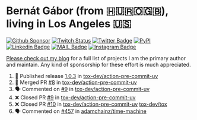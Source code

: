 # Bernát Gábor (from 🇭🇺🇷🇴🇬🇧), living in Los Angeles 🇺🇸

[![Github Sponsor](https://img.shields.io/static/v1?label=Sponsor&message=%E2%9D%A4&logo=GitHub&link=https://github.com/sponsors/gaborbernat&style=flat-square)](https://github.com/sponsors/gaborbernat)
[![Twitch Status](https://img.shields.io/twitch/status/gaborbernat?style=flat-square)](https://www.twitch.tv/gaborbernat)
[![Twitter Badge](https://img.shields.io/badge/-@gjbernat-1ca0f1?style=flat-square&labelColor=1ca0f1&logo=twitter&logoColor=white&link=https://twitter.com/gjbernat)](https://twitter.com/gjbernat)
[![PyPI](https://img.shields.io/badge/-gaborbernat-0073b7?style=flat-square&logo=Python&logoColor=white&link=https://pypi.org/user/gaborbernat/)](https://pypi.org/user/gaborbernat/)
[![Linkedin Badge](https://img.shields.io/badge/-gaborbernat-blue?style=flat-square&logo=Linkedin&logoColor=white&link=https://www.linkedin.com/in/gaborbernat/)](https://www.linkedin.com/in/gaborbernat/)
[![MAIL Badge](https://img.shields.io/badge/-gaborjbernat@gmail.com-c14438?style=flat-square&logo=Gmail&logoColor=white&link=mailto:gaborjbernat@gmail.com)](mailto:gaborjbernat@gmail.com)
[![Instagram Badge](https://img.shields.io/badge/-@gabor__bernat-845EC2?style=flat-square&labelColor=white&logo=Instagram&link=https://instagram.com/gabor_bernat/)](https://instagram.com/gabor_bernat)

[Please check out my blog](https://bernat.tech/about/) for a full list of projects I am the primary author and maintain.
Any kind of sponsorship for these effort is much appreciated.

<!--START_SECTION:activity-->

1. 🚀 Published release [1.0.3](https://github.com/tox-dev/action-pre-commit-uv/releases/tag/1.0.3) in [tox-dev/action-pre-commit-uv](https://github.com/tox-dev/action-pre-commit-uv)
2. 🎉 Merged PR [#8](https://github.com/tox-dev/action-pre-commit-uv/pull/8) in [tox-dev/action-pre-commit-uv](https://github.com/tox-dev/action-pre-commit-uv)
3. 🗣 Commented on [#9](https://github.com/tox-dev/action-pre-commit-uv/pull/9#issuecomment-3220871583) in [tox-dev/action-pre-commit-uv](https://github.com/tox-dev/action-pre-commit-uv)
4. ❌ Closed PR [#9](https://github.com/tox-dev/action-pre-commit-uv/pull/9) in [tox-dev/action-pre-commit-uv](https://github.com/tox-dev/action-pre-commit-uv)
5. ❌ Closed PR [#10](https://github.com/tox-dev/action-pre-commit-uv/pull/10) in [tox-dev/action-pre-commit-uv](https://github.com/tox-dev/action-pre-commit-uv)
   [tox-dev/tox](https://github.com/tox-dev/tox)
5. 🗣 Commented on [#457](https://github.com/adamchainz/time-machine/pull/457#issuecomment-2197730644) in
[adamchainz/time-machine](https://github.com/adamchainz/time-machine)
<!--END_SECTION:activity-->
